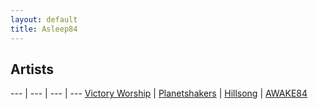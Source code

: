 ```yaml
---
layout: default
title: Asleep84
---
```


## Artists

--- | --- | --- | ---
[Victory Worship](/artists/victory) | [Planetshakers](/artists/planetshakers) | [Hillsong](/artists/hillsong) | [AWAKE84](/artists/a84)

